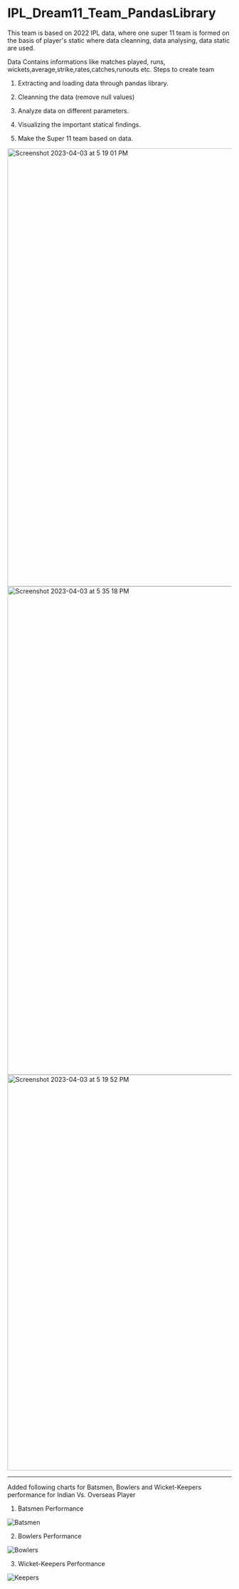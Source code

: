 # IPL_Dream11_Team_PandasLibrary
This team is based on 2022 IPL data, where one super 11 team is formed on the basis of player's static where data cleanning, data analysing, data static are used.

Data Contains informations like matches played, runs, wickets,average,strike,rates,catches,runouts etc.
Steps to create team
1) Extracting and loading data through pandas library.

2) Cleanning the data (remove null values)

3) Analyze data on different parameters.

4) Visualizing the important statical findings.

5) Make the Super 11 team based on data.

<img width="984" alt="Screenshot 2023-04-03 at 5 19 01 PM" src="https://user-images.githubusercontent.com/113979076/229503202-20c1f893-496a-4110-a1ed-563b45ebcc6b.png">

<img width="1097" alt="Screenshot 2023-04-03 at 5 35 18 PM" src="https://user-images.githubusercontent.com/113979076/229504203-e109a1bc-7128-4c10-aac0-ad53839b55ff.png">

<img width="889" alt="Screenshot 2023-04-03 at 5 19 52 PM" src="https://user-images.githubusercontent.com/113979076/229503215-6a6fbb2c-efdf-4252-bede-011e5667a933.png">

------------------------------------------------------------------------------------------------------------------------------------------------------

Added following charts for Batsmen, Bowlers and Wicket-Keepers performance for Indian Vs. Overseas Player


1. Batsmen Performance

![Batsmen](https://user-images.githubusercontent.com/19344819/232709218-04044cb9-5f95-4e08-9dbe-bda5ffbe0c23.PNG)


2. Bowlers Performance

![Bowlers](https://user-images.githubusercontent.com/19344819/232709233-aac624fe-8bd8-4279-858c-c9f5042d9009.PNG)


3. Wicket-Keepers Performance

![Keepers](https://user-images.githubusercontent.com/19344819/232709254-4c27b509-896a-4e9e-9128-e69569e97a75.PNG)
